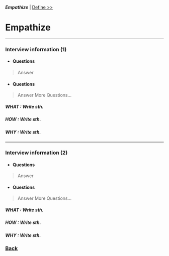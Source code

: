 ***Empathize***  | [ Define >>](Define.md) 
# Empathize 

----
### Interview information (1)
- #### Questions
 > Answer
- #### Questions
 > Answer
More Questions...

##### *WHAT :* Write sth.
##### *HOW :* Write sth.
##### *WHY :* Write sth.

----
### Interview information (2)
- #### Questions
 > Answer
- #### Questions
 > Answer
More Questions...

##### *WHAT :* Write sth.
##### *HOW :* Write sth.
##### *WHY :* Write sth.


### [Back](README.md)
